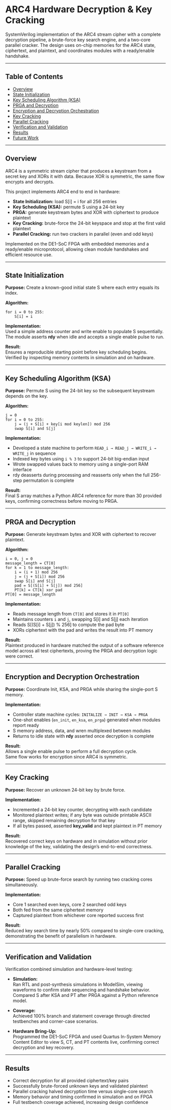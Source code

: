 # ARC4 Hardware Decryption & Key Cracking

SystemVerilog implementation of the ARC4 stream cipher with a complete decryption pipeline, a brute-force key search engine, and a two-core parallel cracker. The design uses on-chip memories for the ARC4 state, ciphertext, and plaintext, and coordinates modules with a ready/enable handshake.

---

## Table of Contents
- [Overview](#overview)
- [State Initialization](#state-initialization)
- [Key Scheduling Algorithm (KSA)](#key-scheduling-algorithm-ksa)
- [PRGA and Decryption](#prga-and-decryption)
- [Encryption and Decryption Orchestration](#encryption-and-decryption-orchestration)
- [Key Cracking](#key-cracking)
- [Parallel Cracking](#parallel-cracking)
- [Verification and Validation](#verification-and-validation)
- [Results](#results)
- [Future Work](#future-work)

---

## Overview

ARC4 is a symmetric stream cipher that produces a keystream from a secret key and XORs it with data. Because XOR is symmetric, the same flow encrypts and decrypts.

This project implements ARC4 end to end in hardware:

- **State Initialization:** load S[i] = i for all 256 entries  
- **Key Scheduling (KSA):** permute S using a 24-bit key  
- **PRGA:** generate keystream bytes and XOR with ciphertext to produce plaintext  
- **Key Cracking:** brute-force the 24-bit keyspace and stop at the first valid plaintext  
- **Parallel Cracking:** run two crackers in parallel (even and odd keys)

Implemented on the DE1-SoC FPGA with embedded memories and a ready/enable microprotocol, allowing clean module handshakes and efficient resource use.

---

## State Initialization

**Purpose:** Create a known-good initial state S where each entry equals its index.

**Algorithm:**

    for i = 0 to 255:
        S[i] = i

**Implementation:**  
Used a simple address counter and write enable to populate S sequentially.  
The module asserts **rdy** when idle and accepts a single enable pulse to run.

**Result:**  
Ensures a reproducible starting point before key scheduling begins.  
Verified by inspecting memory contents in simulation and on hardware.

---

## Key Scheduling Algorithm (KSA)

**Purpose:** Permute S using the 24-bit key so the subsequent keystream depends on the key.

**Algorithm:**

    j = 0
    for i = 0 to 255:
        j = (j + S[i] + key[i mod keylen]) mod 256
        swap S[i] and S[j]

**Implementation:**  
- Developed a state machine to perform `READ_i → READ_j → WRITE_i → WRITE_j` in sequence  
- Indexed key bytes using `i % 3` to support 24-bit big-endian input  
- Wrote swapped values back to memory using a single-port RAM interface  
- rdy deasserts during processing and reasserts only when the full 256-step permutation is complete  

**Result:**  
Final S array matches a Python ARC4 reference for more than 30 provided keys, confirming correctness before moving to PRGA.

---

## PRGA and Decryption

**Purpose:** Generate keystream bytes and XOR with ciphertext to recover plaintext.

**Algorithm:**

    i = 0, j = 0
    message_length = CT[0]
    for k = 1 to message_length:
        i = (i + 1) mod 256
        j = (j + S[i]) mod 256
        swap S[i] and S[j]
        pad = S[(S[i] + S[j]) mod 256]
        PT[k] = CT[k] xor pad
    PT[0] = message_length

**Implementation:**  
- Reads message length from `CT[0]` and stores it in `PT[0]`  
- Maintains counters `i` and `j`, swapping S[i] and S[j] each iteration  
- Reads S[(S[i] + S[j]) % 256] to compute the pad byte  
- XORs ciphertext with the pad and writes the result into PT memory  

**Result:**  
Plaintext produced in hardware matched the output of a software reference model across all test ciphertexts, proving the PRGA and decryption logic were correct.

---

## Encryption and Decryption Orchestration

**Purpose:** Coordinate Init, KSA, and PRGA while sharing the single-port S memory.

**Implementation:**  
- Controller state machine cycles: `INITALIZE → INIT → KSA → PRGA`  
- One-shot enables (`en_init`, `en_ksa`, `en_prga`) generated when modules report ready  
- S memory address, data, and wren multiplexed between modules  
- Returns to idle state with **rdy** asserted once decryption is complete  

**Result:**  
Allows a single enable pulse to perform a full decryption cycle.  
Same flow works for encryption since ARC4 is symmetric.

---

## Key Cracking

**Purpose:** Recover an unknown 24-bit key by brute force.

**Implementation:**  
- Incremented a 24-bit key counter, decrypting with each candidate  
- Monitored plaintext writes; if any byte was outside printable ASCII range, skipped remaining decryption for that key  
- If all bytes passed, asserted **key_valid** and kept plaintext in PT memory  

**Result:**  
Recovered correct keys on hardware and in simulation without prior knowledge of the key, validating the design’s end-to-end correctness.

---

## Parallel Cracking

**Purpose:** Speed up brute-force search by running two cracking cores simultaneously.

**Implementation:**  
- Core 1 searched even keys, core 2 searched odd keys  
- Both fed from the same ciphertext memory  
- Captured plaintext from whichever core reported success first  

**Result:**  
Reduced key search time by nearly 50% compared to single-core cracking, demonstrating the benefit of parallelism in hardware.

---

## Verification and Validation

Verification combined simulation and hardware-level testing:

- **Simulation:**  
  Ran RTL and post-synthesis simulations in ModelSim, viewing waveforms to confirm state sequencing and handshake behavior.  
  Compared S after KSA and PT after PRGA against a Python reference model.  

- **Coverage:**  
  Achieved 100% branch and statement coverage through directed testbenches and corner-case scenarios.  

- **Hardware Bring-Up:**  
  Programmed the DE1-SoC FPGA and used Quartus In-System Memory Content Editor to view S, CT, and PT contents live, confirming correct decryption and key recovery.  

---

## Results

- Correct decryption for all provided ciphertext/key pairs  
- Successfully brute-forced unknown keys and validated plaintext  
- Parallel cracking halved decryption time versus single-core search  
- Memory behavior and timing confirmed in simulation and on FPGA  
- Full testbench coverage achieved, increasing design confidence  

